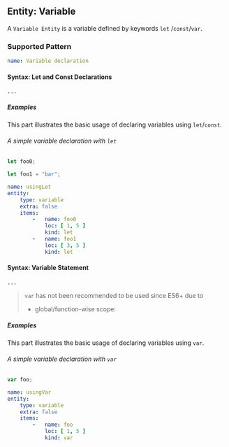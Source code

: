 ## Entity: Variable

A `Variable Entity` is a variable defined by keywords `let`
/`const`/`var`.

### Supported Pattern

```yaml
name: Variable declaration
```

#### Syntax: Let and Const Declarations

```text
...
```

##### Examples

This part illustrates the basic usage of declaring variables
using `let`/`const`.

###### A simple variable declaration with `let`

```js
let foo0;

let foo1 = "bar";
```

```yaml
name: usingLet
entity:
    type: variable
    extra: false
    items:
        -   name: foo0
            loc: [ 1, 5 ]
            kind: let
        -   name: foo1
            loc: [ 3, 5 ]
            kind: let
```

#### Syntax: Variable Statement

```text
...
```

> `var` has not been recommended to be used since ES6+ due to
>
> * global/function-wise scope:

##### Examples

This part illustrates the basic usage of declaring variables
using `var`.

###### A simple variable declaration with `var`

```js
var foo;
```

```yaml
name: usingVar
entity:
    type: variable
    extra: false
    items:
        -   name: foo
            loc: [ 1, 5 ]
            kind: var
```
